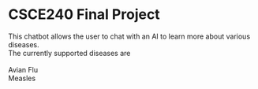 # CSCE240 Final Project

This chatbot allows the user to chat with an AI to learn more about various diseases.\
The currently supported diseases are\
\
Avian Flu\
Measles

